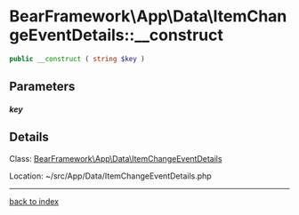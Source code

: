 # BearFramework\App\Data\ItemChangeEventDetails::__construct

```php
public __construct ( string $key )
```

## Parameters

##### key

## Details

Class: [BearFramework\App\Data\ItemChangeEventDetails](bearframework.app.data.itemchangeeventdetails.class.md)

Location: ~/src/App/Data/ItemChangeEventDetails.php

---

[back to index](index.md)

